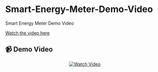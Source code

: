 # Smart-Energy-Meter-Demo-Video
Smart Energy Meter Demo Video

[Watch the video here](https://drive.google.com/file/d/18hkm9KSxxtbDuKHKyw8eRAW4emHo2yo_/view?usp=drive_link)
## 📹 Demo Video

<p align="center">
  <a href="https://drive.google.com/file/d/18hkm9KSxxtbDuKHKyw8eRAW4emHo2yo_/view?usp=drive_link" target="_blank">
    <img src="https://img.shields.io/badge/Watch-Video-blue?style=for-the-badge" alt="Watch Video"/>
  </a>
</p>

